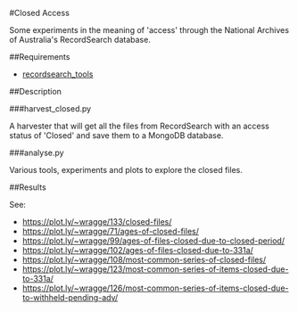 #Closed Access

Some experiments in the meaning of 'access' through the National Archives of Australia's RecordSearch database.

##Requirements

* [recordsearch_tools](https://github.com/wragge/recordsearch_tools)

##Description

###harvest_closed.py

A harvester that will get all the files from RecordSearch with an access status of 'Closed' and save them to a MongoDB database.

###analyse.py

Various tools, experiments and plots to explore the closed files.

##Results

See:

* https://plot.ly/~wragge/133/closed-files/
* https://plot.ly/~wragge/71/ages-of-closed-files/
* https://plot.ly/~wragge/99/ages-of-files-closed-due-to-closed-period/
* https://plot.ly/~wragge/102/ages-of-files-closed-due-to-331a/
* https://plot.ly/~wragge/108/most-common-series-of-closed-files/
* https://plot.ly/~wragge/123/most-common-series-of-items-closed-due-to-331a/
* https://plot.ly/~wragge/126/most-common-series-of-items-closed-due-to-withheld-pending-adv/

